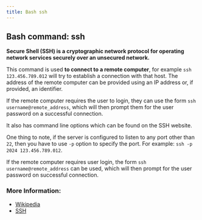 ```yaml
---
title: Bash ssh
---
```


## Bash command: ssh

**Secure Shell (SSH) is a cryptographic network protocol for operating network services securely over an unsecured network.**

This command is used **to connect to a remote computer**, for example `ssh 123.456.789.012` will try to establish a connection with that host. The address of the remote computer can be provided using an IP address or, if provided, an identifier.

If the remote computer requires the user to login, they can use the form `ssh username@remote_address`, which will then prompt them for the user password on a successful connection.

It also has command line options which can be found on the SSH website.

One thing to note, if the server is configured to listen to any port other than `22`, then you have to use `-p` option to specify the port. For example: `ssh -p 2024 123.456.789.012`.

If the remote computer requires user login, the form `ssh username@remote_address` can be used, which will then prompt for the user password on successful connection.

### More Information:
* [Wikipedia](https://en.wikipedia.org/wiki/Secure_Shell)
* [SSH](https://www.ssh.com/ssh/command)

